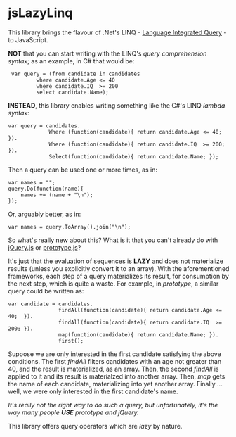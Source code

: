 ﻿jsLazyLinq
==========

This library brings the flavour of .Net's LINQ - [Language Integrated Query](http://msdn.microsoft.com/en-us/netframework/aa904594.aspx) - to JavaScript.

**NOT** that you can start writing with the LINQ's *query comprehension syntax*; as an example, in C# that would be:

	 var query = (from candidate in candidates
			 where candidate.Age <= 40
			 where candidate.IQ  >= 200
			 select candidate.Name);

**INSTEAD**, this library enables writing something like the C#'s LINQ *lambda syntax*:

	var query = candidates.
				 Where (function(candidate){ return candidate.Age <= 40;  }).
				 Where (function(candidate){ return candidate.IQ  >= 200; }).
				 Select(function(candidate){ return candidate.Name; });

Then a query can be used one or more times, as in:

	var names = "";
	query.Do(function(name){
		names += (name + "\n");
	});

Or, arguably better, as in:

	var names = query.ToArray().join("\n");

So what's really new about this? What is it that you can't already do with [jQuery.js](http://github.com/jquery) or [prototype.js](http://github.com/sstephenson/prototype)?

It's just that the evaluation of sequences is **LAZY** and does not materialize results (unless you explicitly convert it to an array).
With the aforementioned frameworks, each step of a query materializes its result, for consumption by the next step, which is quite a waste.
For example, in *prototype*, a similar query could be written as:

	var candidate = candidates.
					findAll(function(candidate){ return candidate.Age <= 40;  }).
					findAll(function(candidate){ return candidate.IQ  >= 200; }).
					map(function(candidate){ return candidate.Name; }).
					first();

Suppose we are only interested in the first candidate satisfying the above conditions.
The first *findAll* filters candidates with an age not greater than 40, and the result is materialized, as an array. 
Then, the second *findAll* is applied to it and its result is materialzed into another array.
Then, *map* gets the name of each candidate, materializing into yet another array.
Finally ... well, we were only interested in the first candidate's name.

*It's really not the right way to do such a query, but unfortunately, it's the way many people __USE__ prototype and jQuery.*

This library offers query operators which are *lazy* by nature.